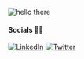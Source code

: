 <!--#### Hello there 👋--->

![hello there](https://user-images.githubusercontent.com/91583403/218317219-c86bb9db-247b-44a9-a632-9217e36b3731.gif)



<!--
**glennpaulaby/glennpaulaby** is a ✨ _special_ ✨ repository because its `README.md` (this file) appears on your GitHub profile.

Here are some ideas to get you started:

- 🔭 I’m currently working on ...
- 🌱 I’m currently learning ...
- 👯 I’m looking to collaborate on ...
- 🤔 I’m looking for help with ...
- 💬 Ask me about ...
- 📫 How to reach me: ...
- 😄 Pronouns: ...
- ⚡ Fun fact: ...
-->

<!-- ## Welcome to my GitHub 🙇 -->

#### Socials 🐱‍👤


[![LinkedIn](https://img.shields.io/badge/LinkedIn-%230077B5.svg?logo=linkedin&logoColor=white)](https://www.linkedin.com/in/glenn-paul-aby-77687a1ba/) [![Twitter](https://img.shields.io/badge/Twitter-%231DA1F2.svg?logo=Twitter&logoColor=white)](https://twitter.com/@glennpaulaby) 







 <!-- [![](https://visitcount.itsvg.in/api?id=glennpaulaby&icon=2&color=7)](https://visitcount.itsvg.in)-->

